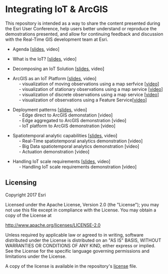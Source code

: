 # Integrating IoT & ArcGIS

This repository is intended as a way to share the content presented during the Esri User Conference, help users better understand or reproduce the demostrations presented, and allow for continuing feedback and discussion with the Real-Time GIS development team at Esri.

- Agenda [<a href="https://esri.box.com/s/bchtawkhjdadivu1bqb7p1hn7ylkh908">slides</a>, video]<br>
- What is the IoT? [<a href="https://esri.box.com/s/apsidwlfxp2ak34nfhf45wtcgaitvear">slides</a>, video]<br>
- Decomposing an IoT Solution [<a href="https://esri.box.com/s/21eyz4e3wettsn808shzdq3zxbmgkd26">slides</a>, video]<br>
- ArcGIS as an IoT Platform [<a href="https://esri.box.com/s/y2q0a4f7movk9bk2h2o00h6se5w4rqnm">slides</a>, video]<br>
&nbsp;&nbsp;&nbsp;&nbsp; - visualization of moving observations using a map serfvice [<a href="https://esri.box.com/s/d50y6ubdz6500ngglamnv8ntia8hvmik">video</a>]<br>
&nbsp;&nbsp;&nbsp;&nbsp; - visualization of stationary observations using a map service [<a href="https://esri.box.com/s/owiwdd1emtxu55wfuxr9t24hh5e1bma8">video</a>]<br>
&nbsp;&nbsp;&nbsp;&nbsp; - visualization of discrete observations using a map service [<a href="https://esri.box.com/s/8or3cg72qzzf5h9lp4u7ersck7vgt691">video</a>]<br>
&nbsp;&nbsp;&nbsp;&nbsp; - visualization of observations using a Feature Service[<a href="https://esri.box.com/s/snzegnsiowrpkb2l15j02drng4o63h65">video</a>]<br>

- Deployment patterns [<a href="https://esri.box.com/s/08k7wtf9duvacxwc132t1tw6xiujzkjo">slides</a>, video]<br>
&nbsp;&nbsp;&nbsp;&nbsp; - Edge direct to ArcGIS demonstation [video]<br>
&nbsp;&nbsp;&nbsp;&nbsp; - Edge aggregated to ArcGIS demonstration [video]</i><br>
&nbsp;&nbsp;&nbsp;&nbsp; - IoT platform to ArcGIS demonstration [video]</i><br>
- Spatiotemporal analytic capabilities [<a href="https://esri.box.com/s/espj1rxqafb1j51t66ykp2lexnfye6p8">slides</a>, video]<br>
&nbsp;&nbsp;&nbsp;&nbsp; - Real-Time spatiotemporal analytics demonstration [video]<br>
&nbsp;&nbsp;&nbsp;&nbsp; - Big Data spatiotemporal analytics demonstration [video]<br>
&nbsp;&nbsp;&nbsp;&nbsp; - Actuation demonstration [video]<br>
- Handling IoT scale requirements [<a href="https://esri.box.com/s/ehcdhpbw4en13ph1ixsk2rqpwrtvbzm0">slides</a>, video] <br>
&nbsp;&nbsp;&nbsp;&nbsp; - Handling IoT scale requirements demonstration [video]<br>

## Licensing
Copyright 2017 Esri

Licensed under the Apache License, Version 2.0 (the "License");
you may not use this file except in compliance with the License.
You may obtain a copy of the License at

   http://www.apache.org/licenses/LICENSE-2.0

Unless required by applicable law or agreed to in writing, software
distributed under the License is distributed on an "AS IS" BASIS,
WITHOUT WARRANTIES OR CONDITIONS OF ANY KIND, either express or implied.
See the License for the specific language governing permissions and
limitations under the License.

A copy of the license is available in the repository's [license](LICENSE?raw=true) file.
